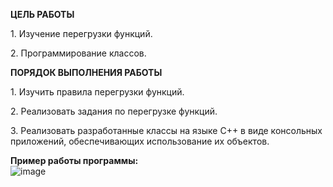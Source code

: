 **ЦЕЛЬ РАБОТЫ**

1\. Изучение перегрузки функций.

2\. Программирование классов.

**ПОРЯДОК ВЫПОЛНЕНИЯ РАБОТЫ**

1\. Изучить правила перегрузки функций.

2\. Реализовать задания по перегрузке функций.

3\. Реализовать разработанные классы на языке С++ в виде консольных
приложений, обеспечивающих использование их объектов.

**Пример работы программы:**<br>
![image](https://github.com/DenisKorpach/University/assets/102619109/a2c4a188-0cdb-4faa-828a-5559cb601638)


